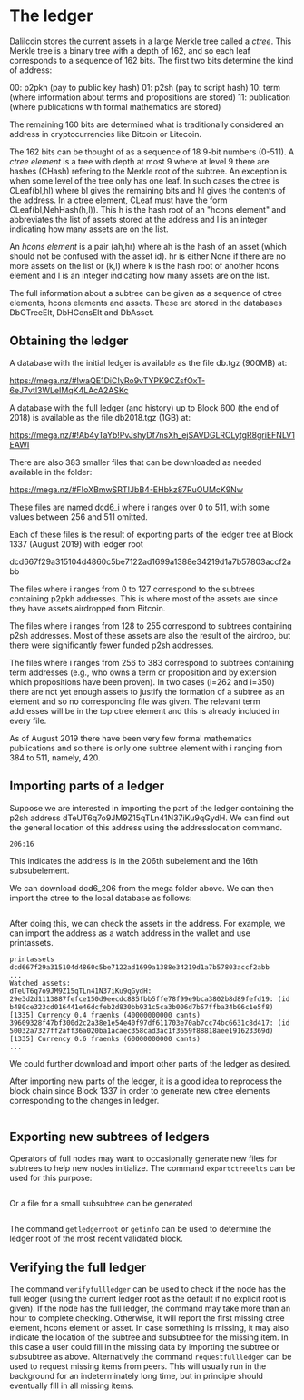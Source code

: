 # The ledger

Dalilcoin stores the current assets in a large Merkle tree called a
*ctree*. This Merkle tree is a binary tree with a depth of 162, and so
each leaf corresponds to a sequence of 162 bits.  The first two bits
determine the kind of address:

00: p2pkh (pay to public key hash)
01: p2sh (pay to script hash)
10: term (where information about terms and propositions are stored)
11: publication (where publications with formal mathematics are stored)

The remaining 160 bits are determined what is traditionally considered
an address in cryptocurrencies like Bitcoin or Litecoin.

The 162 bits can be thought of as a sequence of 18 9-bit numbers
(0-511).  A *ctree element* is a tree with depth at most 9 where at
level 9 there are hashes (CHash) refering to the Merkle root of the
subtree.  An exception is when some level of the tree only has one
leaf.  In such cases the ctree is CLeaf(bl,hl) where bl gives the
remaining bits and hl gives the contents of the address. In a ctree
element, CLeaf must have the form CLeaf(bl,NehHash(h,l)). This h is
the hash root of an "hcons element" and abbreviates the list of assets
stored at the address and l is an integer indicating how many assets
are on the list.

An *hcons element* is a pair (ah,hr) where ah is the hash of an asset
(which should not be confused with the asset id). hr is either None if
there are no more assets on the list or (k,l) where k is the hash root
of another hcons element and l is an integer indicating how many
assets are on the list.

The full information about a subtree can be given as a sequence of
ctree elements, hcons elements and assets.  These are
stored in the databases DbCTreeElt, DbHConsElt and DbAsset.

## Obtaining the ledger

A database with the initial ledger is available as the file db.tgz
(900MB) at:

https://mega.nz/#!waQE1DiC!yRo9vTYPK9CZsfOxT-6eJ7vtl3WLeIMqK4LAcA2ASKc

A database with the full ledger (and history) up to Block 600 (the end
of 2018) is available as the file db2018.tgz (1GB) at:

https://mega.nz/#!Ab4yTaYb!PvJshyDf7nsXh_ejSAVDGLRCLytgR8griEFNLV1EAWI

There are also 383 smaller files that can be downloaded as needed
available in the folder:

https://mega.nz/#F!oXBmwSRT!JbB4-EHbkz87RuOUMcK9Nw

These files are named dcd6_i where i ranges over 0 to 511,
with some values between 256 and 511 omitted.

Each of these files is the result of exporting parts of the
ledger tree at Block 1337 (August 2019) with ledger root

dcd667f29a315104d4860c5be7122ad1699a1388e34219d1a7b57803accf2abb

The files where i ranges from 0 to 127 correspond to the subtrees
containing p2pkh addresses. This is where most of the assets are since
they have assets airdropped from Bitcoin.

The files where i ranges from 128 to 255 correspond to subtrees
containing p2sh addresses.  Most of these assets are also the result
of the airdrop, but there were significantly fewer funded p2sh
addresses.

The files where i ranges from 256 to 383 correspond to subtrees
containing term addresses (e.g., who owns a term or proposition and by
extension which propositions have been proven).  In two cases (i=262
and i=350) there are not yet enough assets to justify the formation of
a subtree as an element and so no corresponding file was given. The
relevant term addresses will be in the top ctree element and this is
already included in every file.

As of August 2019 there have been very few formal mathematics publications
and so there is only one subtree element with i ranging from 384
to 511, namely, 420.

## Importing parts of a ledger

Suppose we are interested in importing the part of the ledger
containing the p2sh address dTeUT6q7o9JM9Z15qTLn41N37iKu9qGydH. We can
find out the general location of this address using the
addresslocation command.

```addresslocation dTeUT6q7o9JM9Z15qTLn41N37iKu9qGydH
206:16
```

This indicates the address is in the 206th subelement and the 16th subsubelement.

We can download dcd6_206 from the mega folder above. We can then
import the ctree to the local database as follows:

```importctreeelts "<fullpath>/dcd6_206" dcd667f29a315104d4860c5be7122ad1699a1388e34219d1a7b57803accf2abb
```

After doing this, we can check the assets in the address.  For
example, we can import the address as a watch address in the wallet
and use printassets.

```importwatchaddr dTeUT6q7o9JM9Z15qTLn41N37iKu9qGydH
printassets dcd667f29a315104d4860c5be7122ad1699a1388e34219d1a7b57803accf2abb
...
Watched assets:
dTeUT6q7o9JM9Z15qTLn41N37iKu9qGydH:
29e3d2d1113887fefce150d9eecdc885fbb5ffe78f99e9bca3802b8d89fefd19: (id b480ce323cd016441e46dcfeb2d830bb931c5ca3b006d7b57ffba34b06c1e5f8) [1335] Currency 0.4 fraenks (40000000000 cants)
39609328f47bf300d2c2a38e1e54e40f97df611703e70ab7cc74bc6631c8d417: (id 50032a7327ff2aff36a020ba1acaec358cad3ac1f3659f88818aee191623369d) [1335] Currency 0.6 fraenks (60000000000 cants)
...
```

We could further download and import other parts of the ledger as desired.

After importing new parts of the ledger, it is a good idea to
reprocess the block chain since Block 1337 in order to generate new
ctree elements corresponding to the changes in ledger.

```reprocessblockchain 1337
```

## Exporting new subtrees of ledgers

Operators of full nodes may want to occasionally generate new files
for subtrees to help new nodes initialize.
The command `exportctreeelts` can be used for this purpose:

```exportctreeelts "<fullpath>/<fileprefix>_<i>" <ledgerroot> <i>
```

Or a file for a small subsubtree can be generated

```exportctreeelts "<fullpath>/<fileprefix>_<i>_<j>" <ledgerroot> <i> <j>
```

The command `getledgerroot` or `getinfo` can be used to determine the ledger root
of the most recent validated block.

## Verifying the full ledger

The command `verifyfullledger` can be used to check if the node has
the full ledger (using the current ledger root as the default if no
explicit root is given). If the node has the full ledger, the command
may take more than an hour to complete checking. Otherwise, it will
report the first missing ctree element, hcons element or asset.  In
case something is missing, it may also indicate the location of the
subtree and subsubtree for the missing item. In this case a user could
fill in the missing data by importing the subtree or subsubtree as
above. Alternatively the command `requestfullledger` can be used to
request missing items from peers. This will usually run in the
background for an indeterminately long time, but in principle should
eventually fill in all missing items.
